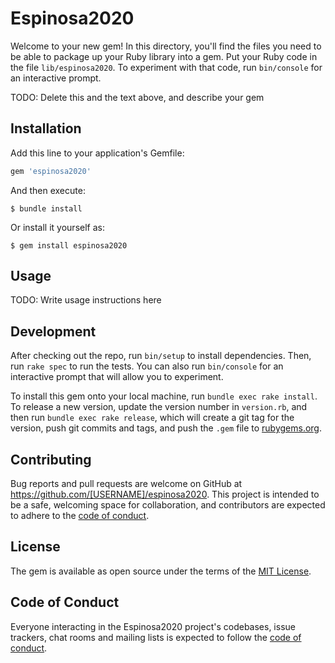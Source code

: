 # Espinosa2020

Welcome to your new gem! In this directory, you'll find the files you need to be able to package up your Ruby library into a gem. Put your Ruby code in the file `lib/espinosa2020`. To experiment with that code, run `bin/console` for an interactive prompt.

TODO: Delete this and the text above, and describe your gem

## Installation

Add this line to your application's Gemfile:

```ruby
gem 'espinosa2020'
```

And then execute:

    $ bundle install

Or install it yourself as:

    $ gem install espinosa2020

## Usage

TODO: Write usage instructions here

## Development

After checking out the repo, run `bin/setup` to install dependencies. Then, run `rake spec` to run the tests. You can also run `bin/console` for an interactive prompt that will allow you to experiment.

To install this gem onto your local machine, run `bundle exec rake install`. To release a new version, update the version number in `version.rb`, and then run `bundle exec rake release`, which will create a git tag for the version, push git commits and tags, and push the `.gem` file to [rubygems.org](https://rubygems.org).

## Contributing

Bug reports and pull requests are welcome on GitHub at https://github.com/[USERNAME]/espinosa2020. This project is intended to be a safe, welcoming space for collaboration, and contributors are expected to adhere to the [code of conduct](https://github.com/[USERNAME]/espinosa2020/blob/master/CODE_OF_CONDUCT.md).


## License

The gem is available as open source under the terms of the [MIT License](https://opensource.org/licenses/MIT).

## Code of Conduct

Everyone interacting in the Espinosa2020 project's codebases, issue trackers, chat rooms and mailing lists is expected to follow the [code of conduct](https://github.com/[USERNAME]/espinosa2020/blob/master/CODE_OF_CONDUCT.md).
